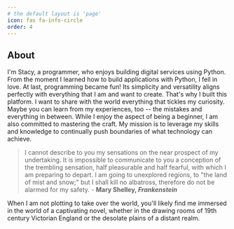 ```yaml
---
# the default layout is 'page'
icon: fas fa-info-circle
order: 4
---
```


## About
I'm Stacy, a programmer, who enjoys building digital services using Python. From the moment I learned how to build applications with Python, I fell in love. At last, programming became fun! Its simplicity and versatility aligns perfectly with everything that I am and want to create. That's why I built this platform. I want to share with the world everything that tickles my curiosity. Maybe you can learn from my experiences, too -- the mistakes and everything in between. While I enjoy the aspect of being a beginner, I am also committed to mastering the craft. My mission is to leverage my skills and knowledge to continually push boundaries of what technology can achieve.

> I cannot describe to you my sensations on the near prospect of my undertaking. It is impossible to communicate to you a conception of the trembling sensation, half pleasurable and half fearful, with which I am preparing to depart. I am going to unexplored regions, to "the land of mist and snow;" but I shall kill no albatross, therefore do not be alarmed for my safety. - **Mary Shelley, *Frankenstein***

 When I am not plotting to take over the world, you'll likely find me immersed in the world of a captivating novel, whether in the drawing rooms of 19th century Victorian England or the desolate plains of a distant realm.